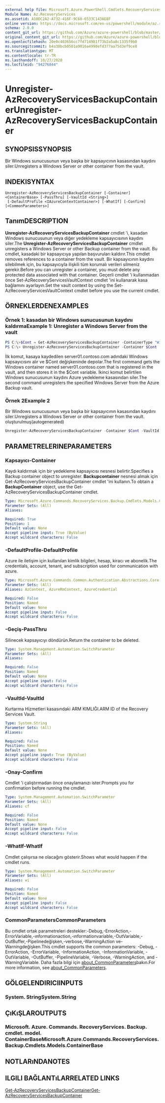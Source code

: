 ```yaml
---
external help file: Microsoft.Azure.PowerShell.Cmdlets.RecoveryServices.Backup.dll-Help.xml
Module Name: Az.RecoveryServices
ms.assetid: A10DC2A2-A732-416F-9C68-6533C143AE8F
online version: https://docs.microsoft.com/en-us/powershell/module/az.recoveryservices/unregister-azrecoveryservicesbackupcontainer
schema: 2.0.0
content_git_url: https://github.com/Azure/azure-powershell/blob/master/src/RecoveryServices/RecoveryServices/help/Unregister-AzRecoveryServicesBackupContainer.md
original_content_git_url: https://github.com/Azure/azure-powershell/blob/master/src/RecoveryServices/RecoveryServices/help/Unregister-AzRecoveryServicesBackupContainer.md
ms.openlocfilehash: 20e0c403656cc7fd714981f73b2a5a8c1335f9b0
ms.sourcegitcommit: b4a38bcb0501a9016a4998efd377aa75d3ef9ce8
ms.translationtype: MT
ms.contentlocale: tr-TR
ms.lasthandoff: 10/27/2020
ms.locfileid: "94276844"
---
```

# <span data-ttu-id="d7cf0-101">Unregister-AzRecoveryServicesBackupContainer</span><span class="sxs-lookup"><span data-stu-id="d7cf0-101">Unregister-AzRecoveryServicesBackupContainer</span></span>

## <span data-ttu-id="d7cf0-102">SYNOPSIS</span><span class="sxs-lookup"><span data-stu-id="d7cf0-102">SYNOPSIS</span></span>
<span data-ttu-id="d7cf0-103">Bir Windows sunucusunun veya başka bir kapsayıcının kasasından kaydını siler.</span><span class="sxs-lookup"><span data-stu-id="d7cf0-103">Unregisters a Windows Server or other container from the vault.</span></span>

## <span data-ttu-id="d7cf0-104">INDEKI</span><span class="sxs-lookup"><span data-stu-id="d7cf0-104">SYNTAX</span></span>

```
Unregister-AzRecoveryServicesBackupContainer [-Container] <ContainerBase> [-PassThru] [-VaultId <String>]
 [-DefaultProfile <IAzureContextContainer>] [-WhatIf] [-Confirm] [<CommonParameters>]
```

## <span data-ttu-id="d7cf0-105">Tanım</span><span class="sxs-lookup"><span data-stu-id="d7cf0-105">DESCRIPTION</span></span>
<span data-ttu-id="d7cf0-106">**Unregister-AzRecoveryServicesBackupContainer** cmdlet 'i, kasadan Windows sunucusunun veya diğer yedekleme kapsayıcısının kaydını siler.</span><span class="sxs-lookup"><span data-stu-id="d7cf0-106">The **Unregister-AzRecoveryServicesBackupContainer** cmdlet unregisters a Windows Server or other Backup container from the vault.</span></span>
<span data-ttu-id="d7cf0-107">Bu cmdlet, kasadaki bir kapsayıcıya yapılan başvuruları kaldırır.</span><span class="sxs-lookup"><span data-stu-id="d7cf0-107">This cmdlet removes references to a container from the vault.</span></span>
<span data-ttu-id="d7cf0-108">Bir kapsayıcının kaydını silebilmek için, bu kapsayıcıyla ilişkili tüm korumalı verileri silmeniz gerekir.</span><span class="sxs-lookup"><span data-stu-id="d7cf0-108">Before you can unregister a container, you must delete any protected data associated with that container.</span></span>
<span data-ttu-id="d7cf0-109">Geçerli cmdlet 'i kullanmadan önce Set-AzRecoveryServicesVaultContext cmdlet 'ini kullanarak kasa bağlamını ayarlayın.</span><span class="sxs-lookup"><span data-stu-id="d7cf0-109">Set the vault context by using the Set-AzRecoveryServicesVaultContext cmdlet before you use the current cmdlet.</span></span>

## <span data-ttu-id="d7cf0-110">ÖRNEKLERDEN</span><span class="sxs-lookup"><span data-stu-id="d7cf0-110">EXAMPLES</span></span>

### <span data-ttu-id="d7cf0-111">Örnek 1: kasadan bir Windows sunucusunun kaydını kaldırma</span><span class="sxs-lookup"><span data-stu-id="d7cf0-111">Example 1: Unregister a Windows Server from the vault</span></span>
```powershell
PS C:\>$Cont = Get-AzRecoveryServicesBackupContainer -ContainerType "Windows" -BackupManagementType MARS -Name "server01.contoso.com"
PS C:\> Unregister-AzRecoveryServicesBackupContainer -Container $Cont
```

<span data-ttu-id="d7cf0-112">İlk komut, kasaya kaydedilen server01.contoso.com adındaki Windows kapsayıcısını alır ve $Cont değişkeninde depolar.</span><span class="sxs-lookup"><span data-stu-id="d7cf0-112">The first command gets the Windows container named server01.contoso.com that is registered in the vault, and then stores it in the $Cont variable.</span></span>
<span data-ttu-id="d7cf0-113">İkinci komut belirtilen Windows sunucusunun kaydını Azure yedekleme kasasından siler.</span><span class="sxs-lookup"><span data-stu-id="d7cf0-113">The second command unregisters the specified Windows Server from the Azure Backup vault.</span></span>

### <span data-ttu-id="d7cf0-114">Örnek 2</span><span class="sxs-lookup"><span data-stu-id="d7cf0-114">Example 2</span></span>

<span data-ttu-id="d7cf0-115">Bir Windows sunucusunun veya başka bir kapsayıcının kasasından kaydını siler.</span><span class="sxs-lookup"><span data-stu-id="d7cf0-115">Unregisters a Windows Server or other container from the vault.</span></span> <span data-ttu-id="d7cf0-116">oluşturulmuş</span><span class="sxs-lookup"><span data-stu-id="d7cf0-116">(autogenerated)</span></span>

```powershell <!-- Aladdin Generated Example --> 
Unregister-AzRecoveryServicesBackupContainer -Container $Cont -VaultId $vault.ID
```

## <span data-ttu-id="d7cf0-117">PARAMETRELERINE</span><span class="sxs-lookup"><span data-stu-id="d7cf0-117">PARAMETERS</span></span>

### <span data-ttu-id="d7cf0-118">Kapsayıcı</span><span class="sxs-lookup"><span data-stu-id="d7cf0-118">-Container</span></span>
<span data-ttu-id="d7cf0-119">Kaydı kaldırmak için bir yedekleme kapsayıcısı nesnesi belirtir.</span><span class="sxs-lookup"><span data-stu-id="d7cf0-119">Specifies a Backup container object to unregister.</span></span>
<span data-ttu-id="d7cf0-120">**Backupcontainer** nesnesi almak için Get-AzRecoveryServicesBackupContainer cmdlet 'ini kullanın.</span><span class="sxs-lookup"><span data-stu-id="d7cf0-120">To obtain a **BackupContainer** object, use the Get-AzRecoveryServicesBackupContainer cmdlet.</span></span>

```yaml
Type: Microsoft.Azure.Commands.RecoveryServices.Backup.Cmdlets.Models.ContainerBase
Parameter Sets: (All)
Aliases:

Required: True
Position: 1
Default value: None
Accept pipeline input: True (ByValue)
Accept wildcard characters: False
```

### <span data-ttu-id="d7cf0-121">-DefaultProfile</span><span class="sxs-lookup"><span data-stu-id="d7cf0-121">-DefaultProfile</span></span>
<span data-ttu-id="d7cf0-122">Azure ile iletişim için kullanılan kimlik bilgileri, hesap, kiracı ve abonelik.</span><span class="sxs-lookup"><span data-stu-id="d7cf0-122">The credentials, account, tenant, and subscription used for communication with azure.</span></span>

```yaml
Type: Microsoft.Azure.Commands.Common.Authentication.Abstractions.Core.IAzureContextContainer
Parameter Sets: (All)
Aliases: AzContext, AzureRmContext, AzureCredential

Required: False
Position: Named
Default value: None
Accept pipeline input: False
Accept wildcard characters: False
```

### <span data-ttu-id="d7cf0-123">-Geçiş</span><span class="sxs-lookup"><span data-stu-id="d7cf0-123">-PassThru</span></span>
<span data-ttu-id="d7cf0-124">Silinecek kapsayıcıyı döndürün.</span><span class="sxs-lookup"><span data-stu-id="d7cf0-124">Return the container to be deleted.</span></span>

```yaml
Type: System.Management.Automation.SwitchParameter
Parameter Sets: (All)
Aliases:

Required: False
Position: Named
Default value: None
Accept pipeline input: False
Accept wildcard characters: False
```

### <span data-ttu-id="d7cf0-125">-VaultId</span><span class="sxs-lookup"><span data-stu-id="d7cf0-125">-VaultId</span></span>
<span data-ttu-id="d7cf0-126">Kurtarma Hizmetleri kasasındaki ARM KIMLIĞI.</span><span class="sxs-lookup"><span data-stu-id="d7cf0-126">ARM ID of the Recovery Services Vault.</span></span>

```yaml
Type: System.String
Parameter Sets: (All)
Aliases:

Required: False
Position: Named
Default value: None
Accept pipeline input: True (ByValue)
Accept wildcard characters: False
```

### <span data-ttu-id="d7cf0-127">-Onay</span><span class="sxs-lookup"><span data-stu-id="d7cf0-127">-Confirm</span></span>
<span data-ttu-id="d7cf0-128">Cmdlet 'i çalıştırmadan önce onaylamanızı ister.</span><span class="sxs-lookup"><span data-stu-id="d7cf0-128">Prompts you for confirmation before running the cmdlet.</span></span>

```yaml
Type: System.Management.Automation.SwitchParameter
Parameter Sets: (All)
Aliases: cf

Required: False
Position: Named
Default value: None
Accept pipeline input: False
Accept wildcard characters: False
```

### <span data-ttu-id="d7cf0-129">-WhatIf</span><span class="sxs-lookup"><span data-stu-id="d7cf0-129">-WhatIf</span></span>
<span data-ttu-id="d7cf0-130">Cmdlet çalışırsa ne olacağını gösterir.</span><span class="sxs-lookup"><span data-stu-id="d7cf0-130">Shows what would happen if the cmdlet runs.</span></span> 

```yaml
Type: System.Management.Automation.SwitchParameter
Parameter Sets: (All)
Aliases: wi

Required: False
Position: Named
Default value: None
Accept pipeline input: False
Accept wildcard characters: False
```

### <span data-ttu-id="d7cf0-131">CommonParameters</span><span class="sxs-lookup"><span data-stu-id="d7cf0-131">CommonParameters</span></span>
<span data-ttu-id="d7cf0-132">Bu cmdlet ortak parametreleri destekler:-Debug,-ErrorAction,-ErrorVariable,-ınformationaction,-ınformationvariable,-OutVariable,-OutBuffer,-Pipelinedeğişken,-verbose,-WarningAction ve-Warningdeğişken.</span><span class="sxs-lookup"><span data-stu-id="d7cf0-132">This cmdlet supports the common parameters: -Debug, -ErrorAction, -ErrorVariable, -InformationAction, -InformationVariable, -OutVariable, -OutBuffer, -PipelineVariable, -Verbose, -WarningAction, and -WarningVariable.</span></span> <span data-ttu-id="d7cf0-133">Daha fazla bilgi için [about_CommonParameters](http://go.microsoft.com/fwlink/?LinkID=113216)bakın.</span><span class="sxs-lookup"><span data-stu-id="d7cf0-133">For more information, see [about_CommonParameters](http://go.microsoft.com/fwlink/?LinkID=113216).</span></span>

## <span data-ttu-id="d7cf0-134">GÖLGELENDIRICI</span><span class="sxs-lookup"><span data-stu-id="d7cf0-134">INPUTS</span></span>

### <span data-ttu-id="d7cf0-135">System. String</span><span class="sxs-lookup"><span data-stu-id="d7cf0-135">System.String</span></span>

## <span data-ttu-id="d7cf0-136">ÇıKıŞLAR</span><span class="sxs-lookup"><span data-stu-id="d7cf0-136">OUTPUTS</span></span>

### <span data-ttu-id="d7cf0-137">Microsoft. Azure. Commands. RecoveryServices. Backup. cmdlet. model. ContainerBase</span><span class="sxs-lookup"><span data-stu-id="d7cf0-137">Microsoft.Azure.Commands.RecoveryServices.Backup.Cmdlets.Models.ContainerBase</span></span>

## <span data-ttu-id="d7cf0-138">NOTLARıNDA</span><span class="sxs-lookup"><span data-stu-id="d7cf0-138">NOTES</span></span>

## <span data-ttu-id="d7cf0-139">ILGILI BAĞLANTıLAR</span><span class="sxs-lookup"><span data-stu-id="d7cf0-139">RELATED LINKS</span></span>

[<span data-ttu-id="d7cf0-140">Get-AzRecoveryServicesBackupContainer</span><span class="sxs-lookup"><span data-stu-id="d7cf0-140">Get-AzRecoveryServicesBackupContainer</span></span>](./Get-AzRecoveryServicesBackupContainer.md)


